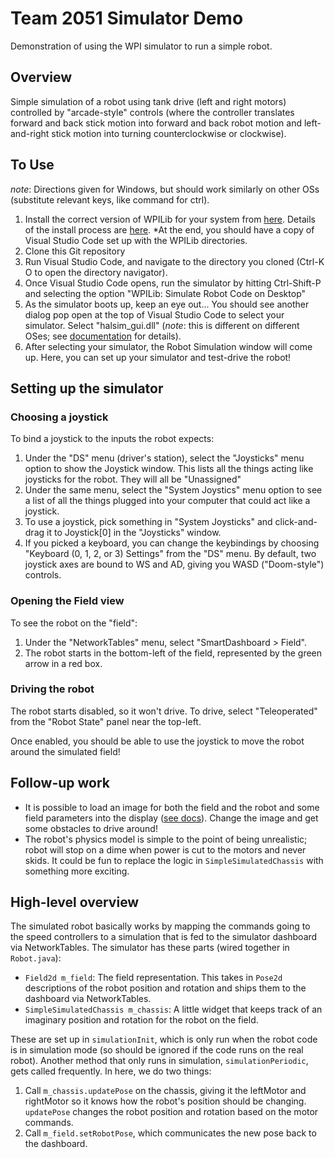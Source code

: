 # Team 2051 Simulator Demo

Demonstration of using the WPI simulator to run a simple robot.

## Overview

Simple simulation of a robot using tank drive (left and right motors) controlled by "arcade-style" controls (where the controller translates forward and back
stick motion into forward and back robot motion and left-and-right stick motion into turning counterclockwise or clockwise).

## To Use

*note*: Directions given for Windows, but should work similarly on other OSs (substitute relevant keys, like command for ctrl).

1. Install the correct version of WPILib for your system from [here](https://github.com/wpilibsuite/allwpilib/releases). Details of the install process are
   [here](https://docs.wpilib.org/en/stable/docs/zero-to-robot/step-2/wpilib-setup.html). *At the end, you should have a copy of Visual Studio Code set
   up with the WPILib directories.
2. Clone this Git repository
3. Run Visual Studio Code, and navigate to the directory you cloned (Ctrl-K O to open the directory navigator).
4. Once Visual Studio Code opens, run the simulator by hitting Ctrl-Shift-P and selecting the option "WPILib: Simulate Robot Code on Desktop"
5. As the simulator boots up, keep an eye out... You should see another dialog pop open at the top of Visual Studio Code to select
   your simulator. Select "halsim_gui.dll" (*note*: this is different on different OSes; see 
   [documentation](https://docs.wpilib.org/en/stable/docs/software/wpilib-tools/robot-simulation/simulation-gui.html) for details).
6. After selecting your simulator, the Robot Simulation window will come up. Here, you can set up your simulator and test-drive the robot!

## Setting up the simulator

### Choosing a joystick

To bind a joystick to the inputs the robot expects:

1. Under the "DS" menu (driver's station), select the "Joysticks" menu option to show the Joystick window. This lists all the things acting
   like joysticks for the robot. They will all be "Unassigned"
2. Under the same menu, select the "System Joystics" menu option to see a list of all the things plugged into your computer that could act like
   a joystick.
3. To use a joystick, pick something in "System Joysticks" and click-and-drag it to Joystick[0] in the "Joysticks" window.
4. If you picked a keyboard, you can change the keybindings by choosing "Keyboard (0, 1, 2, or 3) Settings" from the "DS" menu. By default,
   two joystick axes are bound to WS and AD, giving you WASD ("Doom-style") controls.

### Opening the Field view

To see the robot on the "field":

1. Under the "NetworkTables" menu, select "SmartDashboard > Field". 
2. The robot starts in the bottom-left of the field, represented by the green arrow in a red box.

### Driving the robot

The robot starts disabled, so it won't drive. To drive, select "Teleoperated" from the "Robot State" panel near the top-left.

Once enabled, you should be able to use the joystick to move the robot around the simulated field!

## Follow-up work

* It is possible to load an image for both the field and the robot and some field parameters into the display 
  ([see docs](https://docs.wpilib.org/en/stable/docs/software/wpilib-tools/robot-simulation/simulation-gui.html)). Change the image and get
  some obstacles to drive around!
* The robot's physics model is simple to the point of being unrealistic; robot will stop on a dime when power is cut to the motors and
  never skids. It could be fun to replace the logic in `SimpleSimulatedChassis` with something more exciting.
  
## High-level overview

The simulated robot basically works by mapping the commands going to the speed controllers to a simulation that is fed to the 
simulator dashboard via NetworkTables. The simulator has these parts (wired together in `Robot.java`):

* `Field2d m_field`: The field representation. This takes in `Pose2d` descriptions of the robot position and rotation and ships
  them to the dashboard via NetworkTables.
* `SimpleSimulatedChassis m_chassis`: A little widget that keeps track of an imaginary position and rotation for the robot on the field.

These are set up in `simulationInit`, which is only run when the robot code is in simulation mode (so should be ignored
if the code runs on the real robot). Another method that only runs in simulation, `simulationPeriodic`, gets called
frequently. In here, we do two things:

1. Call `m_chassis.updatePose` on the chassis, giving it the leftMotor and rightMotor so it knows how the robot's position should be changing.
   `updatePose` changes the robot position and rotation based on the motor commands.
2. Call `m_field.setRobotPose`, which communicates the new pose back to the dashboard.
